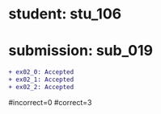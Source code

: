 # student: stu_106
# submission: sub_019

```diff
+ ex02_0: Accepted
+ ex02_1: Accepted
+ ex02_2: Accepted
```
#incorrect=0
#correct=3
